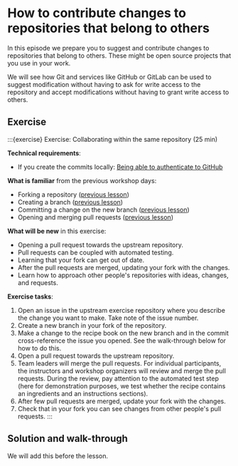 # How to contribute changes to repositories that belong to others

In this episode we prepare you to suggest and contribute changes to
repositories that belong to others. These might be open source projects that
you use in your work.

We will see how Git and services like GitHub or GitLab can be used to suggest
modification without having to ask for write access to the repository and
accept modifications without having to grant write access to others.


## Exercise

:::{exercise} Exercise: Collaborating within the same repository (25 min)

**Technical requirements**:
- If you create the commits locally: [Being able to authenticate to GitHub](https://coderefinery.github.io/installation/ssh/)

**What is familiar** from the previous workshop days:
- Forking a repository ([previous lesson](https://coderefinery.github.io/git-intro/browsing/))
- Creating a branch ([previous lesson](https://coderefinery.github.io/git-intro/commits/))
- Committing a change on the new branch ([previous lesson](https://coderefinery.github.io/git-intro/commits/))
- Opening and merging pull requests ([previous lesson](https://coderefinery.github.io/git-intro/merging/))

**What will be new** in this exercise:
- Opening a pull request towards the upstream repository.
- Pull requests can be coupled with automated testing.
- Learning that your fork can get out of date.
- After the pull requests are merged, updating your fork with the changes.
- Learn how to approach other people's repositories with ideas, changes, and requests.

**Exercise tasks**:
1. Open an issue in the upstream exercise repository where you describe the
   change you want to make. Take note of the issue number.
1. Create a new branch in your fork of the repository.
1. Make a change to the recipe book on the new branch and in the commit cross-reference the issue you opened.
   See the walk-through below for how to do this.
1. Open a pull request towards the upstream repository.
1. Team leaders will merge the pull requests. For individual participants, the
   instructors and workshop organizers will review and merge the pull requests.
   During the review, pay attention to the automated test step (here for
   demonstration purposes, we test whether the recipe contains an ingredients
   and an instructions sections).
1. After few pull requests are merged, update your fork with the changes.
1. Check that in your fork you can see changes from other people's pull requests.
:::


## Solution and walk-through

We will add this before the lesson.
